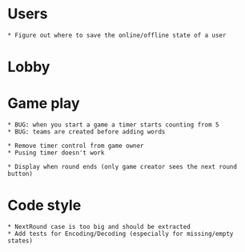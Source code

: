 # Users

    * Figure out where to save the online/offline state of a user

# Lobby

# Game play

    * BUG: when you start a game a timer starts counting from 5
    * BUG: teams are created before adding words

    * Remove timer control from game owner
    * Pusing timer doesn't work

    * Display when round ends (only game creator sees the next round button)

# Code style

    * NextRound case is too big and should be extracted
    * Add tests for Encoding/Decoding (especially for missing/empty states)
